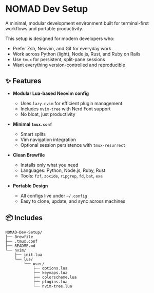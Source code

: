 # NOMAD Dev Setup

A minimal, modular development environment built for terminal-first workflows and portable productivity.

This setup is designed for modern developers who:
- Prefer Zsh, Neovim, and Git for everyday work
- Work across Python (light), Node.js, Rust, and Ruby on Rails
- Use `tmux` for persistent, split-pane sessions
- Want everything version-controlled and reproducible

## ✨ Features

- **Modular Lua-based Neovim config**
  - Uses `lazy.nvim` for efficient plugin management
  - Includes `nvim-tree` with Nerd Font support
  - No bloat, just productivity

- **Minimal `tmux.conf`**
  - Smart splits
  - Vim navigation integration
  - Optional session persistence with `tmux-resurrect`

- **Clean Brewfile**
  - Installs only what you need
  - Languages: Python, Node.js, Ruby, Rust
  - Tools: `fzf`, `zoxide`, `ripgrep`, `fd`, `bat`, `exa`

- **Portable Design**
  - All configs live under `~/.config`
  - Easy to clone, update, and sync across machines

## 📦 Includes
```
NOMAD-Dev-Setup/
├── Brewfile
├── .tmux.conf
├── README.md
└── nvim/
    ├── init.lua
    └── lua/
        └── user/
            ├── options.lua
            ├── keymaps.lua
            ├── colorscheme.lua
            ├── plugins.lua
            └── nvim-tree.lua
```
